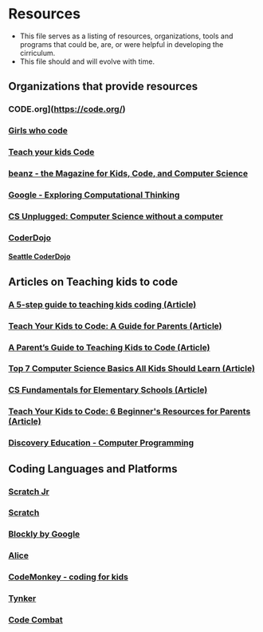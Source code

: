 # Resources
- This file serves as a listing of resources, organizations, tools and programs that could be, are, or were helpful in developing the cirriculum.
- This file should and will evolve with time.

## Organizations that provide resources
### CODE.org](https://code.org/)
### [Girls who code](https://girlswhocode.com/)
### [Teach your kids Code](https://teachyourkidscode.com/)
### [beanz - the Magazine for Kids, Code, and Computer Science](https://www.kidscodecs.com/)
### [Google - Exploring Computational Thinking](https://edu.google.com/resources/programs/exploring-computational-thinking)
### [CS Unplugged: Computer Science without a computer](https://csunplugged.org/en/)
### [CoderDojo](https://coderdojo.com/)
#### [Seattle CoderDojo](https://www.seattlecoderdojo.com/) 

## Articles on Teaching kids to code
### [A 5-step guide to teaching kids coding (Article)](https://livecodestream.dev/post/a-5-step-guide-to-teaching-kids-coding/)
### [Teach Your Kids to Code: A Guide for Parents (Article)](https://www.create-learn.us/blog/teach-your-kids-to-code/)
### [A Parent’s Guide to Teaching Kids to Code (Article)](https://carrotsareorange.com/teaching-kids-to-code/)
### [Top 7 Computer Science Basics All Kids Should Learn (Article)](https://junilearning.com/blog/guide/coding-basics-kids-should-learn/)
### [CS Fundamentals for Elementary Schools (Article)](https://code.org/educate/curriculum/elementary-school)
### [Teach Your Kids to Code: 6 Beginner's Resources for Parents (Article)](https://www.edutopia.org/blog/teach-kids-coding-resources-parents-matt-davis)
### [Discovery Education - Computer Programming](https://app.discoveryeducation.com/learn/channels/channel/a8c3020a-076a-40f1-9ad3-0bf5bb662b96)

## Coding Languages and Platforms
### [Scratch Jr](https://www.scratchjr.org/)
### [Scratch](https://scratch.mit.edu/)
### [Blockly by Google](https://opensource.google/projects/blockly)
### [Alice](https://www.alice.org/)
### [CodeMonkey - coding for kids](https://www.codemonkey.com/)
### [Tynker](https://tynker.com)
### [Code Combat](https://codecombat.com/)
